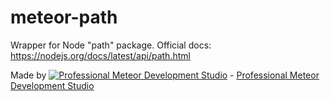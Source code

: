 # meteor-path
Wrapper for Node "path" package.
Official docs:
https://nodejs.org/docs/latest/api/path.html

Made by [![Professional Meteor Development Studio](http://s30.postimg.org/jfno1g71p/jss_xs.png)](https://jssolutionsdev.com) - [Professional Meteor Development Studio](https://jssolutionsdev.com)
